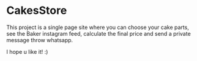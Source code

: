 # CakesStore
This project is a single page site where you can choose your cake parts, see the Baker instagram feed, calculate the final price and send a private message throw whatsapp.

I hope u like it! :)
